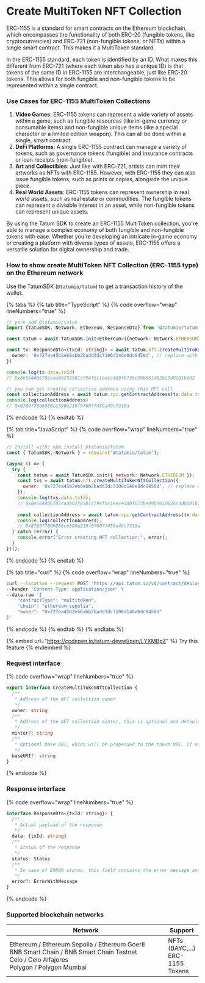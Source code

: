 # Create MultiToken NFT Collection

ERC-1155 is a standard for smart contracts on the Ethereum blockchain, which encompasses the functionality of both ERC-20 (fungible tokens, like cryptocurrencies) and ERC-721 (non-fungible tokens, or NFTs) within a single smart contract. This makes it a MultiToken standard.

In the ERC-1155 standard, each token is identified by an ID. What makes this different from ERC-721 (where each token also has a unique ID) is that tokens of the same ID in ERC-1155 are interchangeable, just like ERC-20 tokens. This allows for both fungible and non-fungible tokens to be represented within a single contract.

### Use Cases for ERC-1155 MultiToken Collections

1. **Video Games**: ERC-1155 tokens can represent a wide variety of assets within a game, such as fungible resources (like in-game currency or consumable items) and non-fungible unique items (like a special character or a limited edition weapon). This can all be done within a single, smart contract.
2. **DeFi Platforms**: A single ERC-1155 contract can manage a variety of tokens, such as governance tokens (fungible) and insurance contracts or loan receipts (non-fungible).
3. **Art and Collectibles**: Just like with ERC-721, artists can mint their artworks as NFTs with ERC-1155. However, with ERC-1155 they can also issue fungible tokens, such as prints or copies, alongside the unique piece.
4. **Real World Assets**: ERC-1155 tokens can represent ownership in real world assets, such as real estate or commodities. The fungible tokens can represent a divisible interest in an asset, while non-fungible tokens can represent unique assets.

By using the Tatum SDK to create an ERC-1155 MultiToken collection, you're able to manage a complex economy of both fungible and non-fungible tokens with ease. Whether you're developing an intricate in-game economy or creating a platform with diverse types of assets, ERC-1155 offers a versatile solution for digital ownership and trade.

### How to show create MultiToken NFT Collection (ERC-1155 type) on the Ethereum network

Use the TatumSDK (`@tatumio/tatum`) to get a transaction history of the wallet.

{% tabs %}
{% tab title="TypeScript" %}
{% code overflow="wrap" lineNumbers="true" %}
```typescript
// yarn add @tatumio/tatum
import {TatumSDK, Network, Ethereum, ResponseDto} from '@tatumio/tatum'

const tatum = await TatumSDK.init<Ethereum>({network: Network.ETHEREUM})

const tx: ResponseDto<{txId: string}> = await tatum.nft.createMultiTokenNftCollection({
  owner: '0x727ea45b2eb6abb2badd3dc7106d146e0dc0450d', // replace with your address
})

console.log(tx.data.txId)
// 0x8e564406701caab6258501c794f5c1eece380f673be99b561d626c3d8d81b202

// you can get created collection address using this RPC call
const collectionAddress = await tatum.rpc.getContractAddress(tx.data.txId)
console.log(collectionAddress)
// 0x876977006988ce590e219f576077459a49c7318a
```
{% endcode %}
{% endtab %}

{% tab title="JavaScript" %}
{% code overflow="wrap" lineNumbers="true" %}
```javascript
// Install with: npm install @tatumio/tatum
const { TatumSDK, Network } = require("@tatumio/tatum");

(async () => {
  try {
    const tatum = await TatumSDK.init({ network: Network.ETHEREUM });
    const txs = await tatum.nft.createMultiTokenNftCollection({
      owner: '0x727ea45b2eb6abb2badd3dc7106d146e0dc0450d', // replace with your address
    });
    console.log(txs.data.txId);
    // 0x8e564406701caab6258501c794f5c1eece380f673be99b561d626c3d8d81b202
    
    const collectionAddress = await tatum.rpc.getContractAddress(tx.data.txId);
    console.log(collectionAddress);
    // 0x876977006988ce590e219f576077459a49c7318a
  } catch (error) {
    console.error("Error creating NFT collection:", error);
  }
})();
```
{% endcode %}
{% endtab %}

{% tab title="curl" %}
{% code overflow="wrap" lineNumbers="true" %}
```bash
curl --location --request POST 'https://api.tatum.io/v4/contract/deploy' \
--header 'Content-Type: application/json' \
--data-raw '{
    "contractType": "multitoken",
    "chain": "ethereum-sepolia",
    "owner": "0x727ea45b2eb6abb2badd3dc7106d146e0dc0450d"
}'
```
{% endcode %}
{% endtab %}
{% endtabs %}

{% embed url="https://codepen.io/tatum-devrel/pen/LYXMBpZ" %}
Try this feature
{% endembed %}

### Request interface

{% code overflow="wrap" lineNumbers="true" %}
```typescript
export interface CreateMultiTokenNftCollection {
  /**
   * Address of the NFT collection owner
   */
  owner: string
  /**
   * Address of the NFT collection minter, this is optional and defaults to the owner address
   */
  minter?: string
  /**
   * Optional base URI, which will be prepended to the token URI. If not specified, the token should be minted with the URI
   */
  baseURI?: string
}
```
{% endcode %}

### Response interface

{% code overflow="wrap" lineNumbers="true" %}
```typescript
interface ResponseDto<{txId: string}> {
  /**
   * Actual payload of the response
   */
  data: {txId: string}
  /**
   * Status of the response
   */
  status: Status
  /**
   * In case of ERROR status, this field contains the error message and detailed description
   */
  error?: ErrorWithMessage
}
```
{% endcode %}

### Supported blockchain networks

<table><thead><tr><th width="417">Network</th><th>Support</th></tr></thead><tbody><tr><td>Ethereum / Ethereum Sepolia / Ethereum Goerli<br>BNB Smart Chain / BNB Smart Chain Testnet<br>Celo / Celo Alfajores<br>Polygon / Polygon Mumbai</td><td>NFTs (BAYC,...)<br>ERC-1155 Tokens</td></tr></tbody></table>

